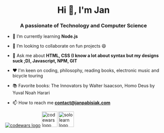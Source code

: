 <h1 align="center">Hi 👋, I'm Jan</h1>
<h3 align="center">A passionate of Technology and Computer Science</h3>

- 🌱 I’m currently learning **Node.js**

- 👯 I’m looking to collaborate on fun projects 😄

- 💬 Ask me about **HTML, CSS (I know a lot about syntax but my designs suck ;D), Javascript, NPM, GIT**

- ♥ I'm keen on coding, philosophy, reading books, electronic music and bicycle touring 

- 📚 Favorite books: The Innovators by Walter Isaacson, Homo Deus by Yuval Noah Harari

- 📫 How to reach me **contact@janpabisiak.com**

<a href="https://www.codewars.com/users/janpabisiak"><img alt="codewars logo" src="https://www.codewars.com/users/janpabisiak/badges/large"></a>
<a href="https://www.codewars.com/users/janpabisiak"><img alt="codewars logo" src="https://docs.codewars.com/logo.svg" width="50px"></a>
<a href="https://www.sololearn.com/profile/20788254"><img alt="sololearn logo" src="https://blob.sololearn.com/avatars/sololearn.png" width="50px"></a>
